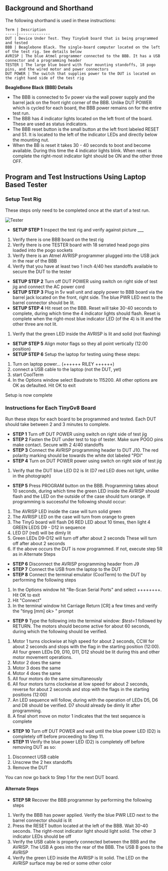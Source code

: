 ## Background and Shorthand
The following shorthand is used in these instructions:

	Term | Description
	-----|--------------
	DUT | Device Under Test. They TinyGv8 board that is being programmed and tested
	BBB | Beaglebone Black. The single-board computer located on the left of the test rig. See details below
	AVRISP | The blue Atmel programmer connected to the BBB. It has a USB connector and a programming header
	TESTER | The large blue board with four mounting standoffs, 18 pogo pins, and the wired motor and power connectors
	DUT POWER | The switch that supplies power to the DUT is located on the right hand side of the test rig


**BeagleBone Black (BBB) Details**
* The BBB is connected to 5v power via the wall power supply and the barrel jack on the front right corner of the BBB. Unlike DUT POWER which is cycled for each board, the BBB power remains on for the entire test run.
* The BBB has 4 indicator lights located on the left front of the board. These are used as status indicators.
* The BBB reset button is the small button at the left front labeled RESET and S1. It is located to the left of the indicator LEDs and directly below the mounting nut. 
* When the BB is reset it takes 30 - 40 seconds to boot and become available. During this time the 4 indicator lights blink. When reset is complete the right-most indicator light should be ON and the other three OFF.

## Program and Test Instructions Using Laptop Based Tester
### Setup Test Rig 

These steps only need to be completed once at the start of a test run. 

![Tester](http://farm3.staticflickr.com/2865/9449872003_da07344f43_c_d.jpg)

* **SETUP STEP 1** Inspect the test rig and verify against picture ___
 1. Verify there is one BBB board on the test rig
 1. Verify there is one TESTER board with 18 serrated head pogo pins loaded into the pogo sockets
 1. Verify there is an Atmel AVRISP programmer plugged into the USB jack in the rear of the BBB
 1. Verify that you have at least two 1 inch 4/40 hex standoffs available to secure the DUT to the tester
* **SETUP STEP 2** Turn off DUT POWER using switch on right side of test jig and connect the AC power cord
* **SETUP STEP 3** Plug in 5v wall unit and apply power to BBB board via the barrel jack located on the front, right side. The blue PWR LED next to the barrel connector should be lit.
* **SETUP STEP 4** Hit reset on the BBB. Reset will take 30-40 seconds to complete, during which time the 4 indicator lights should flash. Reset is complete when the right-most blue indicator LED (of the 4) is lit and the other three are not lit.
 1. Verify that the green LED inside the AVRISP is lit and solid (not flashing)
* **SETUP STEP 5** Align motor flags so they all point vertically (12:00 position)
* **SETUP STEP 6** Setup the laptop for testing using these steps:
 1. Turn on laptop power... (++++++ RILEY ++++++)
 1. connect a USB cable to the laptop (not the DUT, yet)
 1. start CoolTerm
 1. In the Options window select Baudrate to 115200. All other options are OK as defaulted. Hit OK to exit


Setup is now complete

### Instructions for Each TinyGv8 Board
Run these steps for each board to be programmed and tested. Each DUT should take between 2 and 3 minutes to complete.

* **STEP 1** Turn off DUT POWER using switch on right side of test jig
* **STEP 2** Fasten the DUT under test to top of tester. Make sure POGO pins make contact. Secure with 2 4/40 standoffs
* **STEP 3** Connect the AVRISP programming header to DUT J10. The red polarity marking should be towards the white dot labeled "PDI"
* **STEP 4** Turn on DUT POWER power using switch on right side of test jig
 1. Verify that the DUT blue LED D2 is lit (D7 red LED does not light, unlike in the photograph) 
* **STEP 5** Press PROGRAM button on the BBB. Programming takes about 10 seconds, during which time the green LED inside the AVRISP should flash and the LED on the outside of the case should turn orange. If programming is successful the following should occur:
 1. The AVRISP LED inside the case will turn solid green
 1. The AVRISP LED on the case will turn from orange to green
 1. The TinyG board will flash D6 RED LED about 10 times, then light 4 GREEN LEDS D9 - D12 in sequence
 1. LED D7 (red) will be dimly lit
 1. Green LEDs D9-D12 will turn off after about 2 seconds These will turn off after about 2 seconds
 1. If the above occurs the DUT is now programmed. If not, execute step 5R as in Alternate Steps
* **STEP 6** Disconnect the AVRISP programming header from J9 
* **STEP 7** Connect the USB from the laptop to the DUT
* **STEP 8** Connect the terminal emulator (CoolTerm) to the DUT by performing the following steps
 1. In the Options window hit "Re-Scan Serial Ports" and select ++++++++. Hit OK to exit
 1. Hit "Connect"
 1. In the terminal window hit Carriage Return [CR] a few times and verify the "tinyg [mm] ok> " prompt
* **STEP 9** Type the following into the terminal window: _$test=1_ followed by RETURN. The motors should become active for about 60 seconds, during which the following should be verified.
 1. Motor 1 turns clockwise at high speed for about 2 seconds, CCW for about 2 seconds and stops with the flag in the starting position (12:00). All four green LEDs D9, D10, D11, D12 should be lit during this and other motor movement operations.
 1. Motor 2 does the same
 1. Motor 3 does the same
 1. Motor 4 does the same
 1. All four motors do the same simultaneously
 1. All four motors turns clockwise at low speed for about 2 seconds, reverse for about 2 seconds and stop with the flags in the starting positions (12:00)
 1. An LED sequence will follow, during with the operation of LEDs D5, D6 and D8 should be verified. D7 should already be dimly lit after programming.
 1. A final short move on motor 1 indicates that the test sequence is complete
* **STEP 10** Turn off DUT POWER and wait until the blue power LED (D2) is completely off before proceeding to Step 11.
* **STEP 11** Verify the blue power LED (D2) is completely off before removing DUT as so:
 1. Disconnect USB cable
 1. Unscrew the 2 hex standoffs
 1. Remove the DUT

You can now go back to Step 1 for the next DUT board.

#### Alternate Steps

* **STEP 5R** Recover the BBB programmer by performing the following steps
 1. Verify the BBB has power applied. Verify the blue PWR LED next to the barrel connector should is lit
 1. Press the RESET button located at the left of the BBB. Wait 30-40 seconds. The right-most indicator light should light solid. The other 3 indicator LEDs should be off
 1. Verify the USB cable is properly connected between the BBB and the AVRISP. The USB A goes into the rear of the BBB. The USB B goes to the AVRISP
 1. Verify the green LED inside the AVRISP is lit solid. The LED on the AVRISP surface may be red or some other color